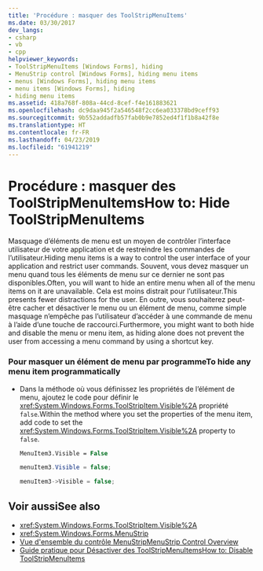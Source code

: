 ```yaml
---
title: 'Procédure : masquer des ToolStripMenuItems'
ms.date: 03/30/2017
dev_langs:
- csharp
- vb
- cpp
helpviewer_keywords:
- ToolStripMenuItems [Windows Forms], hiding
- MenuStrip control [Windows Forms], hiding menu items
- menus [Windows Forms], hiding menu items
- menu items [Windows Forms], hiding
- hiding menu items
ms.assetid: 418a768f-808a-44cd-8cef-f4e161883621
ms.openlocfilehash: dc9daa945f2a546548f2cc6ea033378bd9ceff93
ms.sourcegitcommit: 9b552addadfb57fab0b9e7852ed4f1f1b8a42f8e
ms.translationtype: HT
ms.contentlocale: fr-FR
ms.lasthandoff: 04/23/2019
ms.locfileid: "61941219"
---
```

# <a name="how-to-hide-toolstripmenuitems"></a><span data-ttu-id="7dfee-102">Procédure : masquer des ToolStripMenuItems</span><span class="sxs-lookup"><span data-stu-id="7dfee-102">How to: Hide ToolStripMenuItems</span></span>
<span data-ttu-id="7dfee-103">Masquage d’éléments de menu est un moyen de contrôler l’interface utilisateur de votre application et de restreindre les commandes de l’utilisateur.</span><span class="sxs-lookup"><span data-stu-id="7dfee-103">Hiding menu items is a way to control the user interface of your application and restrict user commands.</span></span> <span data-ttu-id="7dfee-104">Souvent, vous devez masquer un menu quand tous les éléments de menu sur ce dernier ne sont pas disponibles.</span><span class="sxs-lookup"><span data-stu-id="7dfee-104">Often, you will want to hide an entire menu when all of the menu items on it are unavailable.</span></span> <span data-ttu-id="7dfee-105">Cela est moins distrait pour l’utilisateur.</span><span class="sxs-lookup"><span data-stu-id="7dfee-105">This presents fewer distractions for the user.</span></span> <span data-ttu-id="7dfee-106">En outre, vous souhaiterez peut-être cacher et désactiver le menu ou un élément de menu, comme simple masquage n’empêche pas l’utilisateur d’accéder à une commande de menu à l’aide d’une touche de raccourci.</span><span class="sxs-lookup"><span data-stu-id="7dfee-106">Furthermore, you might want to both hide and disable the menu or menu item, as hiding alone does not prevent the user from accessing a menu command by using a shortcut key.</span></span>  
  
### <a name="to-hide-any-menu-item-programmatically"></a><span data-ttu-id="7dfee-107">Pour masquer un élément de menu par programme</span><span class="sxs-lookup"><span data-stu-id="7dfee-107">To hide any menu item programmatically</span></span>  
  
- <span data-ttu-id="7dfee-108">Dans la méthode où vous définissez les propriétés de l’élément de menu, ajoutez le code pour définir le <xref:System.Windows.Forms.ToolStripItem.Visible%2A> propriété `false`.</span><span class="sxs-lookup"><span data-stu-id="7dfee-108">Within the method where you set the properties of the menu item, add code to set the <xref:System.Windows.Forms.ToolStripItem.Visible%2A> property to `false`.</span></span>  
  
    ```vb  
    MenuItem3.Visible = False  
    ```  
  
    ```csharp  
    menuItem3.Visible = false;  
    ```  
  
    ```cpp  
    menuItem3->Visible = false;  
    ```  
  
## <a name="see-also"></a><span data-ttu-id="7dfee-109">Voir aussi</span><span class="sxs-lookup"><span data-stu-id="7dfee-109">See also</span></span>

- <xref:System.Windows.Forms.ToolStripItem.Visible%2A>
- <xref:System.Windows.Forms.MenuStrip>
- [<span data-ttu-id="7dfee-110">Vue d'ensemble du contrôle MenuStrip</span><span class="sxs-lookup"><span data-stu-id="7dfee-110">MenuStrip Control Overview</span></span>](menustrip-control-overview-windows-forms.md)
- [<span data-ttu-id="7dfee-111">Guide pratique pour Désactiver des ToolStripMenuItems</span><span class="sxs-lookup"><span data-stu-id="7dfee-111">How to: Disable ToolStripMenuItems</span></span>](how-to-disable-toolstripmenuitems.md)
